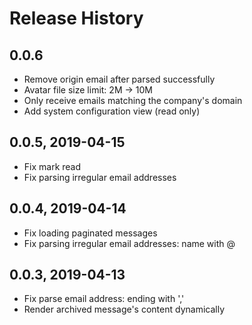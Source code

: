 # Release History

## 0.0.6

- Remove origin email after parsed successfully
- Avatar file size limit: 2M -> 10M
- Only receive emails matching the company's domain
- Add system configuration view (read only)

## 0.0.5, 2019-04-15

- Fix mark read
- Fix parsing irregular email addresses

## 0.0.4, 2019-04-14

- Fix loading paginated messages
- Fix parsing irregular email addresses: name with @

## 0.0.3, 2019-04-13

- Fix parse email address: ending with ','
- Render archived message's content dynamically
